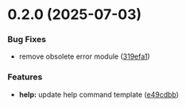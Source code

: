 # 0.2.0 (2025-07-03)


### Bug Fixes

* remove obsolete error module ([319efa1](https://github.com/DevYukine/rom-converto/commit/319efa1bd22e8e232ecec7a9ddcd79cc43848d4b))


### Features

* **help:** update help command template ([e49cdbb](https://github.com/DevYukine/rom-converto/commit/e49cdbb680044a749fa6a533505a748ebec8af49))



